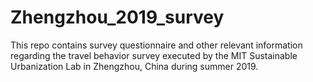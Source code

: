 # Zhengzhou_2019_survey
This repo contains survey questionnaire and other relevant information regarding the travel behavior survey executed by the MIT Sustainable Urbanization Lab in Zhengzhou, China during summer 2019. 
